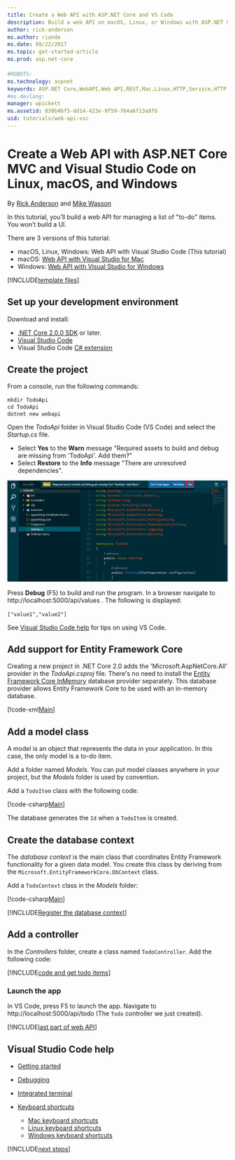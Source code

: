 ```yaml
---
title: Create a Web API with ASP.NET Core and VS Code
description: Build a web API on macOS, Linux, or Windows with ASP.NET Core MVC and Visual Studio Code
author: rick-anderson
ms.author: riande
ms.date: 09/22/2017
ms.topic: get-started-article
ms.prod: asp.net-core

#ROBOTS:
ms.technology: aspnet
keywords: ASP.NET Core,WebAPI,Web API,REST,Mac,Linux,HTTP,Service,HTTP Service,VS Code
#ms.devlang: 
manager: wpickett
ms.assetid: 830b4bf5-dd14-423e-9f59-764a6f13a8f6
uid: tutorials/web-api-vsc
---
```


# Create a Web API with ASP.NET Core MVC and Visual Studio Code on Linux, macOS, and Windows

By [Rick Anderson](https://twitter.com/RickAndMSFT) and [Mike Wasson](https://github.com/mikewasson)

In this tutorial, you’ll build a web API for managing a list of "to-do" items. You won’t build a UI.

There are 3 versions of this tutorial:

* macOS, Linux, Windows: Web API with Visual Studio Code (This tutorial)
* macOS: [Web API with Visual Studio for Mac](xref:tutorials/first-web-api-mac)
* Windows: [Web API with Visual Studio for Windows](xref:tutorials/first-web-api)

<!-- WARNING: The code AND images in this doc are used by uid: tutorials/web-api-vsc, tutorials/first-web-api-mac and tutorials/first-web-api. If you change any code/images in this tutorial, update uid: tutorials/web-api-vsc -->

[!INCLUDE[template files](../includes/webApi/intro.md)]

## Set up your development environment

Download and install:
- [.NET Core 2.0.0 SDK](https://www.microsoft.com/net/core) or later.
- [Visual Studio Code](https://code.visualstudio.com)
- Visual Studio Code [C# extension](https://marketplace.visualstudio.com/items?itemName=ms-vscode.csharp)

## Create the project

From a console, run the following commands:

```console
mkdir TodoApi
cd TodoApi
dotnet new webapi
```

Open the *TodoApi* folder in Visual Studio Code (VS Code) and select the *Startup.cs* file.

- Select **Yes** to the **Warn** message "Required assets to build and debug are missing from 'TodoApi'. Add them?"
- Select **Restore** to the **Info** message "There are unresolved dependencies".

<!-- uid: tutorials/first-mvc-app-xplat/start-mvc uses the pic below. If you change it, make sure it's consistent -->

![VS Code with Warn Required assets to build and debug are missing from 'TodoApi'. Add them? Don't ask Again, Not Now, Yes](web-api-vsc/_static/vsc_restore.png)

Press **Debug** (F5) to build and run the program. In a browser navigate to http://localhost:5000/api/values . The following is displayed:

`["value1","value2"]`

See [Visual Studio Code help](#visual-studio-code-help) for tips on using VS Code.

## Add support for Entity Framework Core

Creating a new project in .NET Core 2.0 adds the 'Microsoft.AspNetCore.All' provider in the *TodoApi.csproj* file. There's no need to install the [Entity Framework Core InMemory](https://docs.microsoft.com/ef/core/providers/in-memory/) database provider separately. This database provider allows Entity Framework Core to be used with an in-memory database.

[!code-xml[Main](web-api-vsc/sample/TodoApi/TodoApi.csproj?highlight=12)]

## Add a model class

A model is an object that represents the data in your application. In this case, the only model is a to-do item.

Add a folder named *Models*. You can put model classes anywhere in your project, but the *Models* folder is used by convention.

Add a `TodoItem` class with the following code:

[!code-csharp[Main](first-web-api/sample/TodoApi/Models/TodoItem.cs)]

The database generates the `Id` when a `TodoItem` is created.

## Create the database context

The *database context* is the main class that coordinates Entity Framework functionality for a given data model. You create this class by deriving from the `Microsoft.EntityFrameworkCore.DbContext` class.

Add a `TodoContext` class in the *Models* folder:

[!code-csharp[Main](first-web-api/sample/TodoApi/Models/TodoContext.cs)]

[!INCLUDE[Register the database context](../includes/webApi/register_dbContext.md)]

## Add a controller

In the *Controllers* folder, create a class named `TodoController`. Add the following code:

[!INCLUDE[code and get todo items](../includes/webApi/getTodoItems.md)]

### Launch the app

In VS Code, press F5 to launch the app. Navigate to  http://localhost:5000/api/todo   (The `Todo` controller we just created).

[!INCLUDE[last part of web API](../includes/webApi/end.md)]

## Visual Studio Code help

- [Getting started](https://code.visualstudio.com/docs)
- [Debugging](https://code.visualstudio.com/docs/editor/debugging)
- [Integrated terminal](https://code.visualstudio.com/docs/editor/integrated-terminal)
- [Keyboard shortcuts](https://code.visualstudio.com/docs/getstarted/keybindings#_keyboard-shortcuts-reference)

  - [Mac keyboard shortcuts](https://code.visualstudio.com/shortcuts/keyboard-shortcuts-macos.pdf)
  - [Linux keyboard shortcuts](https://code.visualstudio.com/shortcuts/keyboard-shortcuts-linux.pdf)
  - [Windows keyboard shortcuts](https://code.visualstudio.com/shortcuts/keyboard-shortcuts-windows.pdf)

[!INCLUDE[next steps](../includes/webApi/next.md)]


